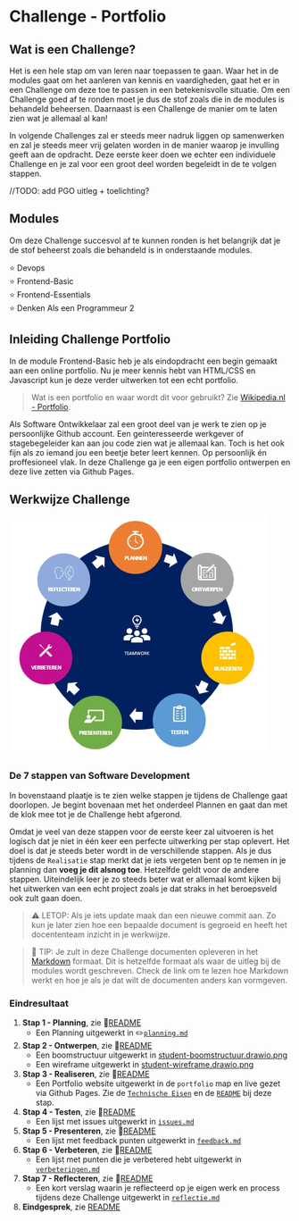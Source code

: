 # Challenge - Portfolio

## Wat is een Challenge?

Het is een hele stap om van leren naar toepassen te gaan. Waar het in de modules gaat om het aanleren van kennis en vaardigheden, gaat het er in een Challenge om deze toe te passen in een betekenisvolle situatie. Om een Challenge goed af te ronden moet je dus de stof zoals die in de modules is behandeld beheersen. Daarnaast is een Challenge de manier om te laten zien wat je allemaal al kan!

In volgende Challenges zal er steeds meer nadruk liggen op samenwerken en zal je steeds meer vrij gelaten worden in de manier waarop je invulling geeft aan de opdracht. Deze eerste keer doen we echter een individuele Challenge en je zal voor een groot deel worden begeleidt in de te volgen stappen.

//TODO: add PGO uitleg + toelichting?

## Modules

Om deze Challenge succesvol af te kunnen ronden is het belangrijk dat je de stof beheerst zoals die behandeld is in onderstaande modules.

:star: Devops  
:star: Frontend-Basic  
:star: Frontend-Essentials  
:star: Denken Als een Programmeur 2  

## Inleiding Challenge Portfolio

In de module Frontend-Basic heb je als eindopdracht een begin gemaakt aan een online portfolio. Nu je meer kennis hebt van HTML/CSS en Javascript kun je deze verder uitwerken tot een echt portfolio.

> Wat is een portfolio en waar wordt dit voor gebruikt? Zie [Wikipedia.nl - Portfolio](https://nl.wikipedia.org/wiki/Portfolio).

Als Software Ontwikkelaar zal een groot deel van je werk te zien op je persoonlijke Github account. Een geinteresseerde werkgever of stagebegeleider kan aan jou code zien wat je allemaal kan. Toch is het ook fijn als zo iemand jou een beetje beter leert kennen. Op persoonlijk én proffesioneel vlak. In deze Challenge ga je een eigen portfolio ontwerpen en deze live zetten via Github Pages.

## Werkwijze Challenge

![7 Stappen van Software Development](img/7-stappen.jpg)

### De 7 stappen van Software Development
In bovenstaand plaatje is te zien welke stappen je tijdens de Challenge gaat doorlopen. Je begint bovenaan met het onderdeel Plannen en gaat dan met de klok mee tot je de Challenge hebt afgerond. 

Omdat je veel van deze stappen voor de eerste keer zal uitvoeren is het logisch dat je niet in één keer een perfecte uitwerking per stap oplevert. Het doel is dat je steeds beter wordt in de verschillende stappen. Als je dus tijdens de `Realisatie` stap merkt dat je iets vergeten bent op te nemen in je planning dan **voeg je dit alsnog toe**. Hetzelfde geldt voor de andere stappen. Uiteindelijk leer je zo steeds beter wat er allemaal komt kijken bij het uitwerken van een echt project zoals je dat straks in het beroepsveld ook zult gaan doen.

> :warning: LETOP: Als je iets update maak dan een nieuwe commit aan. Zo kun je later zien hoe een bepaalde document is gegroeid en heeft het docententeam inzicht in je werkwijze.

> :rocket: TIP: Je zult in deze Challenge documenten opleveren in het [Markdown](https://guides.github.com/features/mastering-markdown/) formaat. Dit is hetzelfde formaat als waar de uitleg bij de modules wordt geschreven. Check de link om te lezen hoe Markdown werkt en hoe je als je dat wilt de documenten anders kan vormgeven.

### Eindresultaat

1. **Stap 1 - Planning**, zie :scroll:[README](01-Challenge/Taak01-Plannen/README.md)
   - Een Planning uitgewerkt in :pencil2:[`planning.md`](01-Challenge/Taak01-Planning/planning.md)
2. **Stap 2 - Ontwerpen**, zie :scroll:[README](01-Challenge/Taak02-Ontwerpen/README.md)
   - Een boomstructuur uitgewerkt in [student-boomstructuur.drawio.png](01-Challenge/Taak02-Ontwerpen/student-boomstructuur.drawio.png)
   - Een wireframe uitgewerkt in [student-wireframe.drawio.png](01-Challenge/Taak02-Ontwerpen/student-wireframe.drawio.png)
3. **Stap 3 - Realiseren**, zie :scroll:[README](01-Challenge/Taak03-Realiseren/README.md)
   - Een Portfolio website uitgewerkt in de `portfolio` map en live gezet via Github Pages. Zie de [`Technische Eisen`](01-Challenge/Taak03-Realiseren/portfolio-technische-eisen.md) en de [`README`](/01-Challenge/Taak03-Realiseren/README.md) bij deze stap.
4. **Stap 4 - Testen**, zie :scroll:[README](01-Challenge/Taak04-Testen/README.md)
   - Een lijst met issues uitgewerkt in [`issues.md`](01-Challenge/Taak04-Testen/issues.md)
5. **Stap 5 - Presenteren**, zie :scroll:[README](01-Challenge/Taak05-Presenteren/README.md)
   - Een lijst met feedback punten uitgewerkt in [`feedback.md`](/01-Challenge/Taak05-Presenteren/feedback.md)
6. **Stap 6 - Verbeteren**, zie :scroll:[README](01-Challenge/Taak06-Verbeteren/README.md)
   - Een lijst met punten die je verbetered hebt uitgewerkt in [`verbeteringen.md`](01-Challenge/Taak06-Verbeteren/verbeteringen.md) 
7. **Stap 7 - Reflecteren**, zie :scroll:[README](01-Challenge/Taak07-Reflecteren/README.md)
   - Een kort verslag waarin je reflecteerd op je eigen werk en process tijdens deze Challenge uitgewerkt in [`reflectie.md`](01-Challenge/Taak07-Reflecteren/reflectie.md)
8. **Eindgesprek**, zie [README](01-Challenge/Taak01-Plannen/README.md)